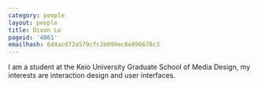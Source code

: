 ```yaml
---
category: people
layout: people
title: Dixon Lo
pageid: '4061'
emailhash: 6d4acd72a579cfc2b099ec8e896678c3
---
```

I am a student at the Keio University Graduate School of Media Design, my interests are interaction design and user interfaces. 